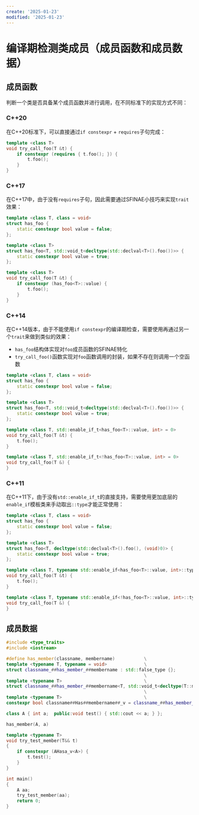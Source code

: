 ```yaml
---
create: '2025-01-23'
modified: '2025-01-23'
---
```


# 编译期检测类成员（成员函数和成员数据）

## 成员函数

判断一个类是否具备某个成员函数并进行调用，在不同标准下的实现方式不同：

### C++20

在C++20标准下，可以直接通过`if constexpr` + `requires`子句完成：

```C++
template <class T>
void try_call_foo(T &t) {
    if constexpr (requires { t.foo(); }) {
        t.foo();
    }
}
```

### C++17

在C++17中，由于没有`requires`子句，因此需要通过SFINAE小技巧来实现`trait`效果：

```C++
template <class T, class = void>
struct has_foo {
    static constexpr bool value = false;
};

template <class T>
struct has_foo<T, std::void_t<decltype(std::declval<T>().foo())>> {
    static constexpr bool value = true;
};

template <class T>
void try_call_foo(T &t) {
    if constexpr (has_foo<T>::value) {
        t.foo();
    }
}
```

### C++14

在C++14版本，由于不能使用`if constexpr`的编译期检查，需要使用再通过另一个`trait`来做到类似的效果：

* `has_foo`结构体实现对`foo`成员函数的SFINAE特化
* `try_call_foo()`函数实现对`foo`函数调用的封装，如果不存在则调用一个空函数

```C++
template <class T, class = void>
struct has_foo {
    static constexpr bool value = false;
};

template <class T>
struct has_foo<T, std::void_t<decltype(std::declval<T>().foo())>> {
    static constexpr bool value = true;
};

template <class T, std::enable_if_t<has_foo<T>::value, int> = 0>
void try_call_foo(T &t) {
    t.foo();
}

template <class T, std::enable_if_t<!has_foo<T>::value, int> = 0>
void try_call_foo(T &) {
}
```

### C++11

在C++11下，由于没有`std::enable_if_t`的直接支持，需要使用更加底层的`enable_if`模板类来手动取出`::type`才能正常使用：

```C++
template <class T, class = void>
struct has_foo {
    static constexpr bool value = false;
};

template <class T>
struct has_foo<T, decltype(std::declval<T>().foo(), (void)0)> {
    static constexpr bool value = true;
};

template <class T, typename std::enable_if<has_foo<T>::value, int>::type = 0>
void try_call_foo(T &t) {
    t.foo();
}

template <class T, typename std::enable_if<!has_foo<T>::value, int>::type = 0>
void try_call_foo(T &) {
}
```

## 成员数据

```C++
#include <type_traits>
#include <iostream>

#define has_member(classname, membername) 			\
template <typename T, typename = void>				\
struct classname_##has_member_##membername : std::false_type {};		\
													\
template <typename T>								\
struct classname_##has_member_##membername<T, std::void_t<decltype(T::membername)>> : std::true_type {};	\
													\
template <typename T>								\
constexpr bool classname##Has##membername##_v = classname_##has_member_##membername<T>::value;	

class A { int a;  public:void test() { std::cout << a; } };

has_member(A, a)

template <typename T>
void try_test_member(T&& t)
{
	if constexpr (AHasa_v<A>) {
		t.test();
	}
}

int main()
{
	A aa;
	try_test_member(aa);
	return 0;
}
```